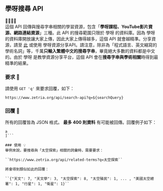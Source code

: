 ## 學呀搜尋 API
💛💚💙💜  
這個 API 回傳與搜尋字串相關的學習資源，包含「**學呀課程、YouTube影片資源、網路連結資源**」三種。此 API 的搜尋範圍只限於 學呀 的資料庫。因為 學呀 的資料庫開放讓大家上傳，因此大家上傳得越多，這個 API 就會越精準。分享資源，請至 [此](https://zetria.org/share) 或使用 學呀資源分享API。請注意，除非為「程式語言、英文縮寫的學術名詞」等，千萬**只輸入繁體中文的搜尋字串**，畢竟絕大多數的資料都是中文的。由於 學呀 是教學資源分享平台，這個 API 會在**搜尋字串與學術相關**時得到最精準的結果。
  
### 要求 🙏
請使用 `` GET 'q' `` 來要求回覆，如下：  

``https://www.zetria.org/api/search-api?q=${searchQuery}``  

### 回覆 📃
所有的回覆皆為 JSON 格式。 **最多 400 則資料** 有可能被回傳。回覆例子如下：  

```[  
a  
]```

### 使用 💡
舉例來說，要搜尋與「太空探索」相關的詞彙時，需要要求：  
  
``https://www.zetria.org/api/related-terms?q=太空探索``  
  
將會得到類似如此的回覆：  
  
``{"天文": 7, "天文學": 3, "太空探索": 8, "太空殖民": 1, ... , "美國太空總署": 1, "行星": 1, "衛星": 1}``
